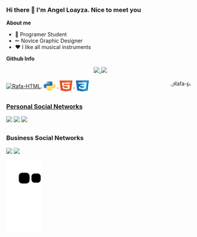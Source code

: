 <br />

### Hi there 👋 I'm Angel Loayza. Nice to meet you

**About me**

- 💼 Programer Student
- ✏ Novice Graphic Designer 
- ❤️ I like all musical instruments

**Github Info**

<div align="center" style="display: inline_block">
  <a href="https://github.com/angel452">
  <img height="180em" src="https://github-readme-stats.vercel.app/api?username=angel452&show_icons=true&theme=dark&include_all_commits=true&count_private=true"/>
  <img height="180em" src="https://github-readme-stats.vercel.app/api/top-langs/?username=angel452&layout=compact&langs_count=7&theme=dark"/>
</div>

<div style="display: inline_block"><br>
  <img align="center" alt="Rafa-HTML" height="30" width="40" src="https://cdn.jsdelivr.net/gh/devicons/devicon/icons/cplusplus/cplusplus-original.svg" />
  <img align="center" alt="Rafa-Python" height="30" width="40" src="https://raw.githubusercontent.com/devicons/devicon/master/icons/python/python-original.svg">
  <img align="center" alt="Rafa-HTML" height="30" width="40" src="https://raw.githubusercontent.com/devicons/devicon/master/icons/html5/html5-original.svg">
  <img align="center" alt="Rafa-CSS" height="30" width="40" src="https://raw.githubusercontent.com/devicons/devicon/master/icons/css3/css3-original.svg">
  <img align="right" alt="Rafa-pic" height="150" style="border-radius:50px;" 
       src='https://avataaars.io/?avatarStyle=Circle&topType=ShortHairShortWaved&accessoriesType=Prescription02&hairColor=Black&facialHairType=Blank&clotheType=Hoodie&clotheColor=Heather&eyeType=Default&eyebrowType=Default&mouthType=Smile&skinColor=Light'/>
</div>
 
##
### Personal Social Networks
  
<div> 
  <a href="https://instagram.com/angel.loayza17" target="_blank"><img src="https://img.shields.io/badge/-Instagram-%23E4405F?style=for-the-badge&logo=instagram&logoColor=white" target="_blank"></a>
  <a href="https://twitter.com/AngelLoayza8" target="_blank"><img src="https://img.shields.io/badge/Twitter-1DA1F2?style=for-the-badge&logo=twitter&logoColor=white" target="_blank"></a>
  <a href="https://facebook.com/ajosue.loayza" target="_blank"><img src="https://img.shields.io/badge/Facebook-1877F2?style=for-the-badge&logo=facebook&logoColor=white" target="_blank"></a>
  
##
### Business Social Networks
  
<div> 
  <a href="https://instagram.com/loayzahuarachi_cnc" target="_blank"><img src="https://img.shields.io/badge/-Instagram-%23E4405F?style=for-the-badge&logo=instagram&logoColor=white" target="_blank"></a>
  <a href="https://facebook.com/groups/1751436188360866" target="_blank"><img src="https://img.shields.io/badge/Facebook-1877F2?style=for-the-badge&logo=facebook&logoColor=white" target="_blank"></a>
 
  ![Snake animation](https://github.com/angel452/angel452/blob/output/github-contribution-grid-snake.svg)
 
</div>
